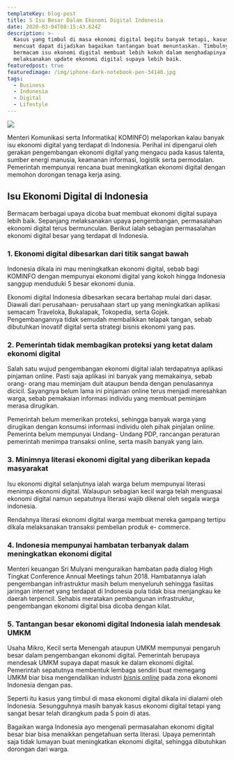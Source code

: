 ```yaml
---
templateKey: blog-post
title: 5 Isu Besar Dalam Ekonomi Digital Indonesia
date: 2020-03-04T08:15:43.624Z
description: >-
  Kasus yang timbul di masa ekonomi digital begitu banyak tetapi, kasus yang
  mencuat dapat dijadikan bagaikan tantangan buat menuntaskan. Timbulnya
  bermacam isu ekonomi digital membuat lebih kokoh dalam menghadapinya serta
  melaksanakan update ekonomi digital supaya lebih baik.
featuredpost: true
featuredimage: /img/iphone-dark-notebook-pen-34140.jpg
tags:
  - Business
  - Indonesia
  - Digital
  - Lifestyle
---
```

![](/img/web-text-1591060.jpg)

Menteri Komunikasi serta Informatika( KOMINFO) melaporkan kalau banyak isu ekonomi digital yang terdapat di Indonesia. Perihal ini dipengarui oleh gerakan pengembangan ekonomi digital yang mengacu pada kasus talenta, sumber energi manusia, keamanan informasi, logistik serta permodalan. Pemerintah mempunyai rencana buat meningkatkan ekonomi digital dengan memohon dorongan tenaga kerja asing.

## Isu Ekonomi Digital di Indonesia

Bermacam berbagai upaya dicoba buat membuat ekonomi digital supaya lebih baik. Sepanjang melaksanakan upaya pengembangan, permasalahan ekonomi digital terus bermunculan. Berikut ialah sebagian permasalahan ekonomi digital besar yang terdapat di Indonesia.

### 1. Ekonomi digital dibesarkan dari titik sangat bawah

Indonesia dikala ini mau meningkatkan ekonomi digital, sebab bagi KOMINFO dengan mempunyai ekonomi digital yang kokoh hingga Indonesia sanggup menduduki 5 besar ekonomi dunia.

Ekonomi digital Indonesia dibesarkan secara bertahap mulai dari dasar. Diawali dari perusahaan- perusahaan start up yang meningkatkan aplikasi semacam Traveloka, Bukalapak, Tokopedia, serta Gojek. Pengembangannya tidak semudah membalikkan telapak tangan, sebab dibutuhkan inovatif digital serta strategi bisnis ekonomi yang pas.

### 2. Pemerintah tidak membagikan proteksi yang ketat dalam ekonomi digital

Salah satu wujud pengembangan ekonomi digital ialah terdapatnya aplikasi pinjaman online. Pasti saja aplikasi ini banyak yang memakainya, sebab orang- orang mau meminjam duit ataupun benda dengan penulasannya dicicil. Sayangnya belum lama ini pinjaman online terus menjadi meresahkan warga, sebab pemakaian informasi individu yang membuat peminjam merasa dirugikan.

Pemerintah belum memerikan proteksi, sehingga banyak warga yang dirugikan dengan konsumsi informasi individu oleh pihak pinjalan online. Pemerinta belum mempunyai Undang- Undang PDP, rancangan peraturan pemerintah menimpa transaksi online, serta masih banyak yang lain.

### 3. Minimnya literasi ekonomi digital yang diberikan kepada masyarakat

Isu ekonomi digital selanjutnya ialah warga belum mempunyai literasi menimpa ekonomi digital. Walaupun sebagian kecil warga telah menguasai ekonomi digital namun sepatutnya literasi wajib dikenal oleh segala warga indonesia.

Rendahnya literasi ekonomi digital warga membuat mereka gampang tertipu dikala melaksanakan transaksi pembelian produk e- commerce.

### 4. Indonesia mempunyai hambatan terbanyak dalam meningkatkan ekonomi digital

Menteri keuangan Sri Mulyani menguraikan hambatan pada dialog High Tingkat Conference Annual Meetings tahun 2018. Hambatannya ialah pengembangan infrastruktur masih belum menyeluruh sehingga fasiitas jaringan internet yang terdapat di Indonesia pula tidak bisa menjangkau ke daerah terpencil. Sehabis meratakan pembangunan infrastruktur, pengembangan ekonomi digital bisa dicoba dengan kilat.

### 5. Tantangan besar ekonomi digital Indonesia ialah mendesak UMKM

Usaha Mikro, Kecil serta Menengah ataupun UMKM mempunyai pengaruh besar dalam pengembangan ekonomi digital. Pemerintah berupaya mendesak UMKM supaya dapat masuk ke dalam ekonomi digital. Pemerintah sepatutnya membentuk lembaga sendiri buat memegang UMKM biar bisa mengendalikan industri *[bisnis online](https://kotakpintar.com/bisnis-online/)* pada zona ekonomi Indonesia dengan pas.

Seperti itu kasus yang timbul di masa ekonomi digital dikala ini dialami oleh Indonesia. Sesungguhnya masih banyak kasus ekonomi digital tetapi yang sangat besar telah dirangkum pada 5 poin di atas.

Bagaikan warga Indonesia ayo mengenali permasalahan ekonomi digital besar biar bisa menaikkan pengetahuan serta literasi. Upaya pemerintah saja tidak lumayan buat meningkatkan ekonomi digital, sehingga dibutuhkan dorongan dari warga.